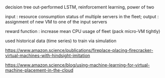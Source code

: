 
decision tree out-performed LSTM, reinforcement learning, power of two

input : resource consumption status of multiple servers in the fleet;
output : assignment of new VM to one of the input servers

reward function : increase mean CPU usage of fleet (pack micro-VM tightly)

used historical data (time series) to train via simulation

https://www.amazon.science/publications/fireplace-placing-firecracker-virtual-machines-with-hindsight-imitation

https://www.amazon.science/blog/using-machine-learning-for-virtual-machine-placement-in-the-cloud

